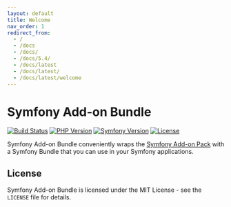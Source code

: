 ```yaml
---
layout: default
title: Welcome
nav_order: 1
redirect_from:
  - /
  - /docs
  - /docs/
  - /docs/5.4/
  - /docs/latest
  - /docs/latest/
  - /docs/latest/welcome
---
```


# Symfony Add-on Bundle

[![Build Status](https://app.travis-ci.com/darkwebdesign/symfony-addon-bundle.svg?branch=5.4)](https://app.travis-ci.com/darkwebdesign/symfony-addon-bundle)
[![PHP Version](https://img.shields.io/badge/php-7.2%2B-777BB3.svg)](https://php.net/)
[![Symfony Version](https://img.shields.io/badge/symfony-5.4-93C74B.svg)](https://symfony.com/)
[![License](https://poser.pugx.org/darkwebdesign/symfony-addon-bundle/license?format=flat)](https://packagist.org/packages/darkwebdesign/symfony-addon-bundle)

Symfony Add-on Bundle conveniently wraps the [Symfony Add-on Pack](https://github.com/darkwebdesign/symfony-addon-pack) with a Symfony Bundle that you can use
in your Symfony applications.

## License

Symfony Add-on Bundle is licensed under the MIT License - see the `LICENSE` file for details.
